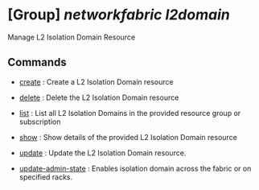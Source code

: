 # [Group] _networkfabric l2domain_

Manage L2 Isolation Domain Resource

## Commands

- [create](/Commands/networkfabric/l2domain/_create.md)
: Create a L2 Isolation Domain resource

- [delete](/Commands/networkfabric/l2domain/_delete.md)
: Delete the L2 Isolation Domain resource

- [list](/Commands/networkfabric/l2domain/_list.md)
: List all L2 Isolation Domains in the provided resource group or subscription

- [show](/Commands/networkfabric/l2domain/_show.md)
: Show details of the provided L2 Isolation Domain resource

- [update](/Commands/networkfabric/l2domain/_update.md)
: Update the L2 Isolation Domain resource.

- [update-admin-state](/Commands/networkfabric/l2domain/_update-admin-state.md)
: Enables isolation domain across the fabric or on specified racks.
